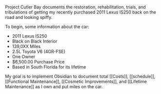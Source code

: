Project Cutler Bay documents the restoration, rehabilitation, trials, and tribulations of getting my recently purchased 2011 Lexus IS250 back on the road and looking spiffy. 

To begin, some information about the car:

- 2011 Lexus IS250 
- Black on Black Interior
- 139,0XX Miles
- 2.5L Toyota V6 (4GR-FSE)
- One Owner
- $6,500.00 Purchase Price
- Based in South Florida for its lifetime

My goal is to implement Obsidian to document total [[Costs]], [[schedule]], [[Functional Maintenance]], [[Cosmetic Improvements]], and [[Lifetime Maintenance]] as I own and put miles on the car.
